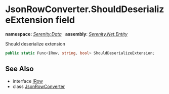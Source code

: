 # JsonRowConverter.ShouldDeserializeExtension field
**namespace:** *[Serenity.Data](../../README.md#serenity.data-namespace)*   **assembly**: *[Serenity.Net.Entity](../../README.md)*

Should deserialize extension

```csharp
public static Func<IRow, string, bool> ShouldDeserializeExtension;
```

## See Also

* interface [IRow](../IRow.md)
* class [JsonRowConverter](../JsonRowConverter.md)